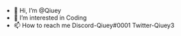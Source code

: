 - 👋 Hi, I’m @Qiuey
- 👀 I’m interested in Coding
- 📫 How to reach me Discord-Qiuey#0001 Twitter-Qiuey3

